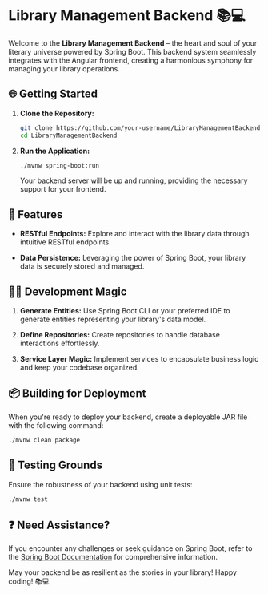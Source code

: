 # Library Management Backend 📚💻

Welcome to the **Library Management Backend** – the heart and soul of your literary universe powered by Spring Boot. This backend system seamlessly integrates with the Angular frontend, creating a harmonious symphony for managing your library operations.

## 🌐 Getting Started

1. **Clone the Repository:**
   ```bash
   git clone https://github.com/your-username/LibraryManagementBackend.git
   cd LibraryManagementBackend
   ```

2. **Run the Application:**
   ```bash
   ./mvnw spring-boot:run
   ```

   Your backend server will be up and running, providing the necessary support for your frontend.

## 🚀 Features

- **RESTful Endpoints:** Explore and interact with the library data through intuitive RESTful endpoints.

- **Data Persistence:** Leveraging the power of Spring Boot, your library data is securely stored and managed.

## 🧑‍💻 Development Magic

1. **Generate Entities:**
   Use Spring Boot CLI or your preferred IDE to generate entities representing your library's data model.

2. **Define Repositories:**
   Create repositories to handle database interactions effortlessly.

3. **Service Layer Magic:**
   Implement services to encapsulate business logic and keep your codebase organized.

## 📦 Building for Deployment

When you're ready to deploy your backend, create a deployable JAR file with the following command:

```bash
./mvnw clean package
```

## 🧪 Testing Grounds

Ensure the robustness of your backend using unit tests:

```bash
./mvnw test
```

## ❓ Need Assistance?

If you encounter any challenges or seek guidance on Spring Boot, refer to the [Spring Boot Documentation](https://docs.spring.io/spring-boot/docs/current/reference/html/index.html) for comprehensive information.

May your backend be as resilient as the stories in your library! Happy coding! 📚💻
